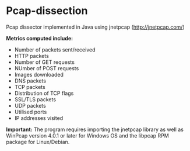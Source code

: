 # Pcap-dissection

Pcap dissector implemented in Java using jnetpcap (http://jnetpcap.com/)

**Metrics computed include:**
* Number of packets sent/received
* HTTP packets
* Number of GET requests
* NUmber of POST requests
* Images downloaded
* DNS packets
* TCP packets
* Distribution of TCP flags
* SSL/TLS packets
* UDP packets
* Utilised ports
* IP addresses visited

**Important:** The program requires importing the jnetpcap library as well as WinPcap version 4.0.1 or later for Windows OS and the libpcap RPM package for Linux/Debian.

